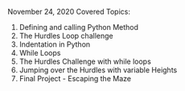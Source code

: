 November 24, 2020 Covered Topics:

01. Defining and calling Python Method
02. The Hurdles Loop challenge
03. Indentation in Python
04. While Loops
05. The Hurdles Challenge with while loops
06. Jumping over the Hurdles with variable Heights
07. Final Project - Escaping the Maze
